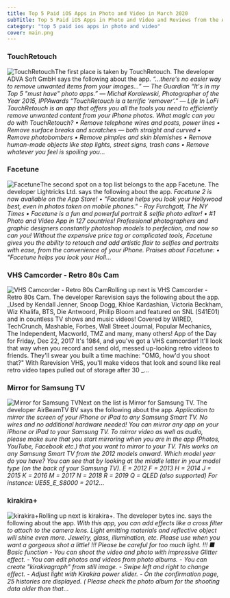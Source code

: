 ```yaml
---
title: Top 5 Paid iOS Apps in Photo and Video in March 2020
subTitle: Top 5 Paid iOS Apps in Photo and Video and Reviews from the AppStore in March 2020.
category: "top 5 paid ios apps in photo and video"
cover: main.png
---
```


### TouchRetouch

![TouchRetouch](https://is3-ssl.mzstatic.com/image/thumb/Purple123/v4/a3/ff/ea/a3ffea40-6941-2b20-2d8c-9359c430c7c3/AppIcon-0-0-1x_U007emarketing-0-0-0-10-0-0-sRGB-0-0-0-GLES2_U002c0-512MB-85-220-0-0.png/100x100bb.png)The first place is taken by TouchRetouch. The developer ADVA Soft GmbH says the following about the app. _“…there's no easier way to remove unwanted items from your images...” — The Guardian “It's in my Top 5 "must have" photo apps.” — Michał Koralewski, Photographer of the Year 2015, IPPAwards “TouchRetouch is a terrific ‘remover’.” — Life In LoFi   TouchRetouch is an app that offers you all the tools you need to efficiently remove unwanted content from your iPhone photos.  What magic can you do with TouchRetouch?  • Remove telephone wires and posts, power lines • Remove surface breaks and scratches — both straight and curved • Remove photobombers • Remove pimples and skin blemishes • Remove human-made objects like stop lights, street signs, trash cans • Remove whatever you feel is spoiling you_...

### Facetune

![Facetune](https://is2-ssl.mzstatic.com/image/thumb/Purple113/v4/4a/e4/ef/4ae4efa3-50b1-a4f5-5fa5-36cc08620770/AppIcon-0-0-1x_U007emarketing-0-0-0-3-0-85-220.png/100x100bb.png)The second spot on a top list belongs to the app Facetune. The developer Lightricks Ltd. says the following about the app. _Facetune 2 is now available on the App Store!  • "Facetune helps you look your Hollywood best, even in photos taken on mobile phones." - Roy Furchgott, The NY Times •  Facetune is a fun and powerful portrait & selfie photo editor! •  #1 Photo and Video App in 127 countries!                       Professional photographers and graphic designers constantly photoshop models to perfection, and now so can you! Without the expensive price tag or complicated tools, Facetune gives you the ability to retouch and add artistic flair to selfies and portraits with ease, from the convenience of your iPhone.  Praises about Facetune: • "Facetune helps you look your Holl_...

### VHS Camcorder - Retro 80s Cam

![VHS Camcorder - Retro 80s Cam](https://is2-ssl.mzstatic.com/image/thumb/Purple123/v4/21/bc/57/21bc579f-3ce6-9d56-02ab-10400d0a529f/AppIcon-0-0-1x_U007emarketing-0-0-0-4-0-85-220.png/100x100bb.png)Rolling up next is VHS Camcorder - Retro 80s Cam. The developer Rarevision says the following about the app. _Used by Kendall Jenner, Snoop Dogg, Khloe Kardashian, Victoria Beckham, Wiz Khalifa, BTS, Die Antwoord, Philip Bloom and featured on SNL (S41E01) and in countless TV shows and music videos!  Covered by WIRED, TechCrunch, Mashable, Forbes, Wall Street Journal, Popular Mechanics, The Independent, Macworld, TMZ and many, many others!  App of the Day for Friday, Dec 22, 2017  It's 1984, and you've got a VHS camcorder! It'll look that way when you record and send old, messed up-looking retro videos to friends. They'll swear you built a time machine: "OMG, how'd you shoot that?"  With Rarevision VHS, you'll make videos that look and sound like real retro video tapes pulled out of storage after 30 _...

### Mirror for Samsung TV

![Mirror for Samsung TV](https://is4-ssl.mzstatic.com/image/thumb/Purple123/v4/40/9b/8e/409b8e8a-3b6d-fc24-8bd8-8189bc0c091c/contsched.bqdoryns.png/100x100bb.png)Next on the list is Mirror for Samsung TV. The developer AirBeamTV BV says the following about the app. _Application to mirror the screen of your iPhone or iPad to any Samsung Smart TV. No wires and no additional hardware needed! You can mirror any app on your iPhone or iPad to your Samsung TV.  To mirror video as well as audio, please make sure that you start mirroring when you are in the app (Photos, YouTube, Facebook etc.) that you want to mirror to your TV.  This works on any Samsung Smart TV from the 2012 models onward. Which model year do you have? You can see that by looking at the middle letter in your model type (on the back of your Samsung TV).  E = 2012 F = 2013 H = 2014 J = 2015 K = 2016 M = 2017 N = 2018 R = 2019 Q = QLED (also supported)  For instance:  UE55_E_S8000 = 2012_...

### kirakira+

![kirakira+](https://is1-ssl.mzstatic.com/image/thumb/Purple114/v4/05/fb/bf/05fbbf63-50b5-a095-0dda-db653cb5543c/AppIcon-0-1x_U007emarketing-0-0-GLES2_U002c0-512MB-sRGB-0-0-0-85-220-0-0-0-7.png/100x100bb.png)Rolling up next is kirakira+. The developer bytes inc. says the following about the app. _With this app, you can add effects like a cross filter to attach to the camera lens. Light emitting materials and reflective object will shine even more. Jewelry, glass, illumination, etc. Please use when you want a gorgeous shot a little! !!! Please be careful for too much light. !!!  ■ Basic function - You can shoot the video and photo with impressive Glitter effect.   - You can edit photos and videos from photo albums. - You can create "kirakiragraph" from still image. - Swipe left and right to change effect. - Adjust light with Kirakira power slider. - On the confirmation page, 25 histories are displayed.   ( Please check the photo album for the shooting data older than that_...

